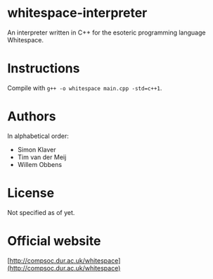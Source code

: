 whitespace-interpreter
======================
An interpreter written in C++ for the esoteric programming language Whitespace.

Instructions
============
Compile with ``g++ -o whitespace main.cpp -std=c++1``.

Authors
=======
In alphabetical order:
* Simon Klaver
* Tim van der Meij
* Willem Obbens

License
=======
Not specified as of yet.

Official website
================

[http://compsoc.dur.ac.uk/whitespace](http://compsoc.dur.ac.uk/whitespace)
